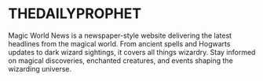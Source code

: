 # THEDAILYPROPHET
Magic World News is a newspaper-style website delivering the latest headlines from the magical world. From ancient spells and Hogwarts updates to dark wizard sightings, it covers all things wizardry. Stay informed on magical discoveries, enchanted creatures, and events shaping the wizarding universe.
